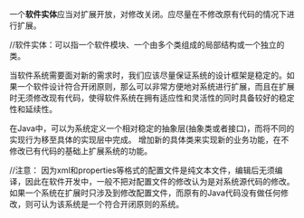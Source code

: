 一个**软件实体**应当对扩展开放，对修改关闭。应尽量在不修改原有代码的情况下进行扩展。

//软件实体：可以指一个软件模块、一个由多个类组成的局部结构或一个独立的类。


当软件系统需要面对新的需求时，我们应该尽量保证系统的设计框架是稳定的。如果一个软件设计符合开闭原则，那么可以非常方便地对系统进行扩展，而且在扩展时无须修改现有代码，使得软件系统在拥有适应性和灵活性的同时具备较好的稳定性和延续性。

在Java中，可以为系统定义一个相对稳定的抽象层(抽象类或者接口)，而将不同的实现行为移至具体的实现层中完成。
增加新的具体类来实现新的业务功能，在不修改已有代码的基础上扩展系统的功能。

//注意：
因为xml和properties等格式的配置文件是纯文本文件，编辑后无须编译，因此在软件开发中，一般不把对配置文件的修改认为是对系统源代码的修改。
如果一个系统在扩展时只涉及到修改配置文件，而原有的Java代码没有做任何修改，则可认为该系统是一个符合开闭原则的系统。
